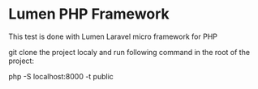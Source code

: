 # Lumen PHP Framework

This test is done with Lumen Laravel micro framework for PHP

git clone the project localy and run following command in the root of the project:

php -S localhost:8000 -t public